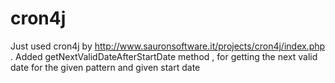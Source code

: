 cron4j
======

Just used cron4j by http://www.sauronsoftware.it/projects/cron4j/index.php . Added getNextValidDateAfterStartDate method , for getting the next valid date for the given pattern and given start date
